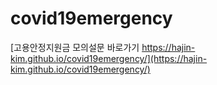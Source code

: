 # covid19emergency

[고용안정지원금 모의설문 바로가기 https://hajin-kim.github.io/covid19emergency/](https://hajin-kim.github.io/covid19emergency/)
